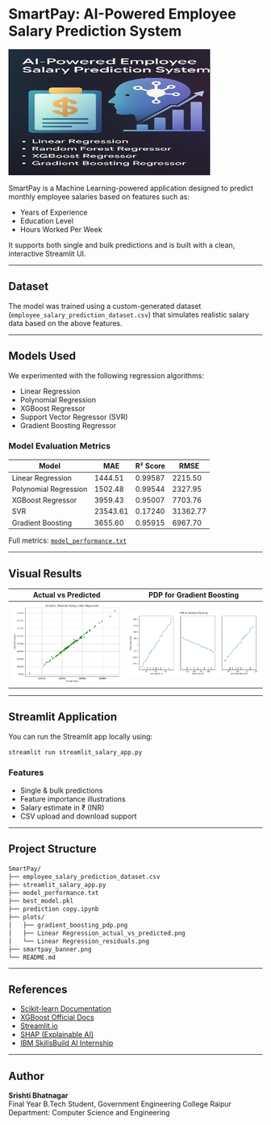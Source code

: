 
# SmartPay: AI-Powered Employee Salary Prediction System

<img src="smartpay_banner.png" alt="SmartPay Banner" width="400" height="250">

SmartPay is a Machine Learning-powered application designed to predict monthly employee salaries based on features such as:

- Years of Experience
- Education Level
- Hours Worked Per Week

It supports both single and bulk predictions and is built with a clean, interactive Streamlit UI.

---

## Dataset

The model was trained using a custom-generated dataset (`employee_salary_prediction_dataset.csv`) that simulates realistic salary data based on the above features.

---

## Models Used

We experimented with the following regression algorithms:

- Linear Regression
- Polynomial Regression
- XGBoost Regressor
- Support Vector Regressor (SVR)
- Gradient Boosting Regressor

### Model Evaluation Metrics

| Model                   | MAE      | R² Score | RMSE     |
|------------------------|----------|----------|----------|
| Linear Regression       | 1444.51  | 0.99587  | 2215.50  |
| Polynomial Regression   | 1502.48  | 0.99544  | 2327.95  |
| XGBoost Regressor       | 3959.43  | 0.95007  | 7703.76  |
| SVR                     | 23543.61 | 0.17240  | 31362.77 |
| Gradient Boosting       | 3655.60  | 0.95915  | 6967.70  |

Full metrics: [`model_performance.txt`](model_performance.txt)

---

## Visual Results

| Actual vs Predicted | PDP for Gradient Boosting |
|---------------------|---------------------------|
| ![](Linear%20Regression_actual_vs_predicted.png) | ![](gradient_boosting_pdp.png) |

---

## Streamlit Application

You can run the Streamlit app locally using:

```bash
streamlit run streamlit_salary_app.py
```

### Features

- Single & bulk predictions
- Feature importance illustrations
- Salary estimate in ₹ (INR)
- CSV upload and download support

---

## Project Structure

```
SmartPay/
├── employee_salary_prediction_dataset.csv
├── streamlit_salary_app.py
├── model_performance.txt
├── best_model.pkl
├── prediction copy.ipynb
├── plots/
│   ├── gradient_boosting_pdp.png
│   ├── Linear Regression_actual_vs_predicted.png
│   └── Linear Regression_residuals.png
├── smartpay_banner.png
└── README.md
```

---

## References

- [Scikit-learn Documentation](https://scikit-learn.org/stable/documentation.html)
- [XGBoost Official Docs](https://xgboost.readthedocs.io/en/stable/)
- [Streamlit.io](https://streamlit.io/)
- [SHAP (Explainable AI)](https://shap.readthedocs.io/en/latest/)
- [IBM SkillsBuild AI Internship](https://skillsbuild.org/)

---

## Author

**Srishti Bhatnagar**  
Final Year B.Tech Student, Government Engineering College Raipur  
Department: Computer Science and Engineering
